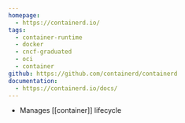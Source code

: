 ```yaml
---
homepage:
  - https://containerd.io/
tags:
  - container-runtime
  - docker
  - cncf-graduated
  - oci
  - container
github: https://github.com/containerd/containerd
documentation:
  - https://containerd.io/docs/
---
```

- Manages [[container]] lifecycle